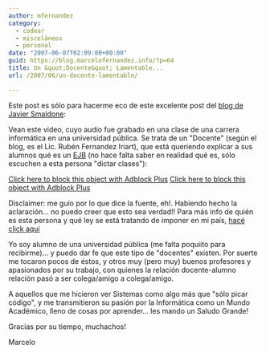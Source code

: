 ```yaml
---
author: mfernandez
category:
  - codear
  - misceláneos
  - personal
date: "2007-06-07T02:09:00+00:00"
guid: https://blog.marcelofernandez.info/?p=64
title: Un &quot;Docente&quot; Lamentable...
url: /2007/06/un-docente-lamentable/

---
```

Este post es sólo para hacerme eco de este excelente post del [blog de Javier Smaldone](http://blog.smaldone.com.ar):

Vean este video, cuyo audio fue grabado en una clase de una carrera informática en una universidad pública. Se trata de un "Docente" (según el blog, es el Lic. Rubén Fernandez Iriart), que está queriendo explicar a sus alumnos qué es un [EJB](http://es.wikipedia.org/wiki/EJB) (no hace falta saber en realidad qué es, sólo escuchen a esta persona "dictar clases"):

[Click here to block this object with Adblock Plus](http://www.youtube.com/v/vFlTYRleZpU "Click here to block this object with Adblock Plus") [Click here to block this object with Adblock Plus](http://www.youtube.com/v/vFlTYRleZpU "Click here to block this object with Adblock Plus")

Disclaimer: me guío por lo que dice la fuente, eh!. Habiendo hecho la aclaración... no puedo creer que esto sea verdad!! Para más info de quién es esta persona y qué ley se está tratando de imponer en mi país, [hacé click aquí](http://blog.smaldone.com.ar/2006/12/10/no-tener-ni-idea/)

Yo soy alumno de una universidad pública (me falta poquiito para recibirme)... y puedo dar fe que este tipo de "docentes" existen. Por suerte me tocaron pocos de éstos, y otros muy (pero muy) buenos profesores y apasionados por su trabajo, con quienes la relación docente-alumno relación pasó a ser colega/amigo a colega/amigo.

A aquellos que me hicieron ver Sistemas como algo más que "sólo picar código", y me transmitieron su pasión por la Informática como un Mundo Académico, lleno de cosas por aprender... les mando un Saludo Grande!

Gracias por su tiempo, muchachos!

Marcelo
